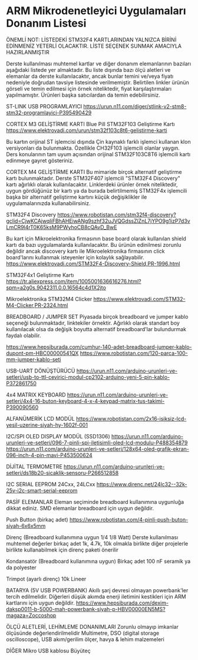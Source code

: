 
ARM Mikrodenetleyici Uygulamaları Donanım Listesi
=================================================

ÖNEMLİ NOT: LİSTEDEKİ STM32F4 KARTLARINDAN YALNIZCA BİRİNİ EDİNMENİZ YETERLİ OLACAKTIR. LİSTE SEÇENEK SUNMAK AMACIYLA HAZIRLANMIŞTIR

Derste kullanılması muhtemel kartlar ve diğer donanım elemanlarının bazıları aşağıdaki listede yer almaktadır. Bu liste dışında bazı ölçü aletleri ve elemanlar da derste kullanılacaktır, ancak bunlar temini ve/veya fiyatı nedeniyle doğrudan tavsiye listesinde verilmemiştir. Belirtilen linkler ürünün görseli ve temin edilmesi için örnek niteliktedir, fiyat karşılaştırmaları yapılmamıştır. Ürünleri başka satıcılardan da temin edebilirsiniz.

ST-LINK USB PROGRAMLAYICI
https://urun.n11.com/diger/stlink-v2-stm8-stm32-programlayici-P395490429

CORTEX M3 GELİŞTİRME KARTI
Blue Pill STM32F103 Geliştirme Kartı
https://www.elektrovadi.com/urun/stm32f103c8t6-gelistirme-karti

Bu kartın orijinal ST işlemcisi dışında Çin kaynaklı farklı işlemci kullanan klon versiyonları da bulunmakta. Özellikle CH32F103 işlemcili olanlar yaygın. Ders konularının tam uyum açısından orijinal STM32F103C8T6 işlemcili kartı edinmeye gayret gösteriniz.

CORTEX M4 GELİŞTİRME KARTI
Bu mimaride birçok alternatif geliştirme kartı bulunmaktadır. Derste STM32F407 işlemcili "STM32F4 Discovery" kartı ağırlıklı olarak kullanılacaktır. Linklerdeki ürünler örnek niteliktedir, uygun gördüğünüz bir kartı ya da burada belirtilmemiş STM32F4x işlemcili başka bir alternatif geliştirme kartını küçük değişiklikler ile uygulamalarınızda kullanabilirsiniz.

STM32F4 Discovery
https://www.robotistan.com/stm32f4-discovery?gclid=CjwKCAjwqIiFBhAHEiwANg9szhf32uJVQGdssZlZnL7jYPO9g1izP7d3vLmCR9l4rT0K65ksM9PWyhoCB8cQAvD_BwE

Bu kart için Mikroelektronika firmasının base board olarak kullanılan shield kartı da bazı uygulamalarda kullanılacaktır. Bu ürünün edinilmesi zorunlu değildir ancak discovery kartı ile Mikroelektronika firmasının click board'larını kullanmak isteyenler için kolaylık sağlayabilir. 
https://www.elektrovadi.com/STM32F4-Discovery-Shield,PR-1996.html

STM32F4x1 Geliştirme Kartı
https://tr.aliexpress.com/item/1005001636616276.html?spm=a2g0s.9042311.0.0.16564c4d1X2jto

Mikroelektronika STM32M4 Clicker
https://www.elektrovadi.com/STM32-M4-Clicker,PR-2324.html

BREADBOARD / JUMPER SET
Piyasada birçok breadboard ve jumper kablo seçeneği bulunmaktadır, linktekiler örnektir. Ağırlıklı olarak standart boy kullanılacak olsa da değişik boyutta alternatif breadboard'lar bulundurmak faydalı olabilir.

https://www.hepsiburada.com/cumhur-140-adet-breadboard-jumper-kablo-dupont-pm-HBC00000541QX
https://www.robotistan.com/120-parca-100-mm-jumper-kablo-seti

USB-UART DÖNÜŞTÜRÜCÜ
https://urun.n11.com/arduino-urunleri-ve-setleri/usb-to-ttl-cevirici-modul-cp2102-arduino-yeni-5-pin-kablo-P372861750

4x4 MATRIX KEYBOARD
https://urun.n11.com/arduino-urunleri-ve-setleri/4x4-16-buton-keyboard-4-x-4-keypad-matrix-tus-takimi-P390090560

ALFANÜMERİK LCD MODÜL
https://www.robotistan.com/2x16-isiksiz-lcd-yesil-uzerine-siyah-hy-1602f-001

I2C/SPI OLED DISPLAY MODÜL (SSD1306)
https://urun.n11.com/arduino-urunleri-ve-setleri/096-7-pinli-spi-iletisimli-oled-lcd-modulu-P488354879
https://urun.n11.com/arduino-urunleri-ve-setleri/128x64-oled-grafik-ekran-096-inch-4-pin-mavi-P453500624

DİJİTAL TERMOMETRE
https://urun.n11.com/arduino-urunleri-ve-setleri/ds18b20-sicaklik-sensoru-P266512858

I2C SERIAL EEPROM
24Cxx, 24LCxx
https://www.direnc.net/24lc32--32k-25v-i2c-smart-serial-eeprom

PASİF ELEMANLAR
Eleman seçiminde breadboard kullanımına uygunluğa dikkat ediniz. SMD elemanlar breadboard için uygun değildir. 

Push Button (birkaç adet)
https://www.robotistan.com/4-pinli-push-buton-siyah-6x6x5mm

Direnç (Breadboard kullanımına uygun 1/4 1/8 Watt)
Derste kullanılması muhtemel değerler birkaç adet 1k, 4.7k, 10k olmakla birlikte diğer projelerle birlikte kullanabilmek için direnç paketi önerilir

Kondansatör (Breadboard kullanımına uygun)
Birkaç adet 100 nF seramik ya da polyester

Trimpot (ayarlı direnç)
10k Lineer 

BATARYA (5V USB POWERBANK)
Akıllı şarj devresi olmayan powerbank'ler tercih edilmelidir. Diğerleri düşük akımda enerji iletimini kestikleri için ARM kartlarını için uygun değildir.
https://www.hepsiburada.com/dexim-daksp0011-b-5000-mah-powerbank-siyah-p-HBV00000EN5MS?magaza=Zoccoshop

ÖLÇÜ ALETLERİ, LEHİMLEME DONANIMLARI
Zorunlu olmayıp imkanlar ölçüsünde değerlendirilmelidir
Multimetre, DSO (digital storage oscilloscope), USB akım/gerilim ölçer, havya & lehim malzemeleri

DİĞER
Mikro USB kablosu
Büyüteç










